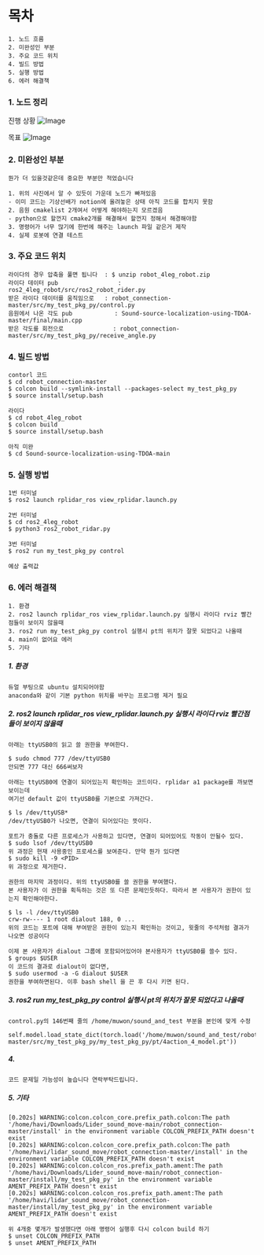 
# 목차
```
1. 노드 흐름 
2. 미완성인 부분
3. 주요 코드 위치
4. 빌드 방법
5. 실행 방법
6. 에러 해결책
```

### 1. 노드 정리
진행 상황
![Image](https://github.com/user-attachments/assets/12fafb0b-fa62-4a53-b9d9-195f3fb535ec)



목표
![Image](https://github.com/user-attachments/assets/df0d05a1-aa08-42cd-91e5-5a46bc181e3c)



### 2. 미완성인 부분
```
뭔가 더 있을것같은데 중요한 부분만 적었습니다

1. 위의 사진에서 알 수 있듯이 가운데 노드가 빠져있음 
- 이미 코드는 기상선배가 notion에 올려놓은 상태 아직 코드를 합치지 못함 
2. 음원 cmakelist 2개여서 어떻게 해야하는지 모르겠음 
- python으로 할껀지 cmake2개를 해결해서 할껀지 정해서 해경해야함
3. 명령어가 너무 많기에 한번에 해주는 launch 파일 같은거 제작
4. 실제 로봇에 연결 테스트 
```


### 3. 주요 코드 위치
```
라이다의 경우 압축을 풀면 됩니다  : $ unzip robot_4leg_robot.zip
라이다 데이터 pub                 : ros2_4leg_robot/src/ros2_robot_rider.py
받은 라이다 데이터를 움직임으로   : robot_connection-master/src/my_test_pkg_py/control.py
음원에서 나온 각도 pub            : Sound-source-localization-using-TDOA-master/final/main.cpp
받은 각도를 회전으로              : robot_connection-master/src/my_test_pkg_py/receive_angle.py
```


### 4. 빌드 방법
```
contorl 코드
$ cd robot_connection-master
$ colcon build --symlink-install --packages-select my_test_pkg_py
$ source install/setup.bash

라이다 
$ cd robot_4leg_robot
$ colcon build
$ source install/setup.bash

아직 미완
$ cd Sound-source-localization-using-TDOA-main
```


### 5. 실행 방법
```
1번 터미널 
$ ros2 launch rplidar_ros view_rplidar.launch.py

2번 터미널 
$ cd ros2_4leg_robot
$ python3 ros2_robot_ridar.py

3번 터미널
$ ros2 run my_test_pkg_py control

예상 출력값
```


### 6. 에러 해결책
```
1. 환경
2. ros2 launch rplidar_ros view_rplidar.launch.py 실행시 라이다 rviz 빨간점들이 보이지 않을때 
3. ros2 run my_test_pkg_py control 실행시 pt의 위치가 잘못 되었다고 나올때
4. main이 없어요 에러
5. 기타 
```

##### 1. 환경 
```
듀얼 부팅으로 ubuntu 설치되어야함 
anaconda와 같이 기본 python 위치를 바꾸는 프로그램 제거 필요
```

##### 2. ros2 launch rplidar_ros view_rplidar.launch.py 실행시 라이다 rviz 빨간점들이 보이지 않을때 
```
아래는 ttyUSB0의 읽고 쓸 권한을 부여한다. 

$ sudo chmod 777 /dev/ttyUSB0
안되면 777 대신 666써보자

아래는 ttyUSB0에 연결이 되어있는지 확인하는 코드이다. rplidar a1 package를 까보면 보이는데
여기선 default 값이 ttyUSB0를 기본으로 가져간다.

$ ls /dev/ttyUSB*
/dev/ttyUSB0가 나오면, 연결이 되어있다는 뜻이다.

포트가 충돌로 다른 프로세스가 사용하고 있다면, 연결이 되어있어도 작동이 안될수 있다.
$ sudo lsof /dev/ttyUSB0
위 과정은 현재 사용중인 프로세스를 보여준다. 만약 뭔가 있다면
$ sudo kill -9 <PID>
위 과정으로 제거한다.

권한의 마지막 과정이다. 위의 ttyUSB0를 쓸 권한을 부여했다.
본 사용자가 이 권한을 획득하는 것은 또 다른 문제인듯하다. 따라서 본 사용자가 권한이 있는지 확인해야한다.

$ ls -l /dev/ttyUSB0
crw-rw---- 1 root dialout 188, 0 ...
위의 코드는 포트에 대해 부여받은 권한이 있는지 확인하는 것이고, 윗줄의 주석처럼 결과가 나오면 성공이다

이제 본 사용자가 dialout 그룹에 포함되어있어야 본사용자가 ttyUSB0를 쓸수 있다.
$ groups $USER
이 코드의 결과로 dialout이 없다면,
$ sudo usermod -a -G dialout $USER
권한을 부여하면된다. 이후 bash shell 을 끈 후 다시 키면 된다.
```

##### 3. ros2 run my_test_pkg_py control 실행시 pt의 위치가 잘못 되었다고 나올때
```
control.py의 146번째 줄의 /home/muwon/sound_and_test 부분을 본인에 맞게 수정

self.model.load_state_dict(torch.load('/home/muwon/sound_and_test/robot_connection-master/src/my_test_pkg_py/my_test_pkg_py/pt/4action_4_model.pt'))
```


##### 4. 
```
코드 문제일 가능성이 높습니다 연락부탁드립니다.
```

##### 5. 기타 
```
[0.202s] WARNING:colcon.colcon_core.prefix_path.colcon:The path '/home/havi/Downloads/Lider_sound_move-main/robot_connection-master/install' in the environment variable COLCON_PREFIX_PATH doesn't exist
[0.202s] WARNING:colcon.colcon_core.prefix_path.colcon:The path '/home/havi/lidar_sound_move/robot_connection-master/install' in the environment variable COLCON_PREFIX_PATH doesn't exist
[0.202s] WARNING:colcon.colcon_ros.prefix_path.ament:The path '/home/havi/Downloads/Lider_sound_move-main/robot_connection-master/install/my_test_pkg_py' in the environment variable AMENT_PREFIX_PATH doesn't exist
[0.202s] WARNING:colcon.colcon_ros.prefix_path.ament:The path '/home/havi/lidar_sound_move/robot_connection-master/install/my_test_pkg_py' in the environment variable AMENT_PREFIX_PATH doesn't exist

위 4개중 몇개가 발생했다면 아래 명령어 실행후 다시 colcon build 하기
$ unset COLCON_PREFIX_PATH
$ unset AMENT_PREFIX_PATH
```
